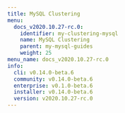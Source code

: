 ```yaml
---
title: MySQL Clustering
menu:
  docs_v2020.10.27-rc.0:
    identifier: my-clustering-mysql
    name: MySQL Clustering
    parent: my-mysql-guides
    weight: 25
menu_name: docs_v2020.10.27-rc.0
info:
  cli: v0.14.0-beta.6
  community: v0.14.0-beta.6
  enterprise: v0.1.0-beta.6
  installer: v0.14.0-beta.6
  version: v2020.10.27-rc.0
---
```


